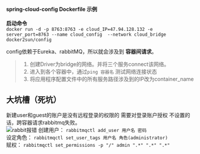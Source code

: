 #### spring-cloud-config Dockerfile 示例

**启动命令**  
`docker run -d -p 8763:8763 -e cloud_IP=47.94.128.132 -e server_port=8763 --name cloud_config  --network cloud_bridge docker2sun/config`

config依赖于Eureka、rabbitMQ，所以就会涉及到 **容器间请求**。  
>1. 创建Driver为bridge的网络。并将三个服务connect该网络。  
>2. 进入到各个容器中，通过`ping 容器名` 测试网络连接状态  
>3. 将应用程序配置文件中的所有服务路径涉及到的IP改为container_name  


## 大坑槽（死坑）   
新建user和guest的账户是没有远程登录的权限的 需要对登录账户授权
不设置的话，跨容器请求rabbitmq失败。  
![rabbit报错](https://github.com/momokanni/docker/blob/master/piture/docker_request_1.png)
创建用户： `rabbitmqctl add_user 用户名 密码`  
设定角色： `rabbitmqctl set_user_tags 用户名 角色(administrator)`  
赋权： `rabbitmqctl set_permissions -p "/" admin ".*" ".*" ".*" `
